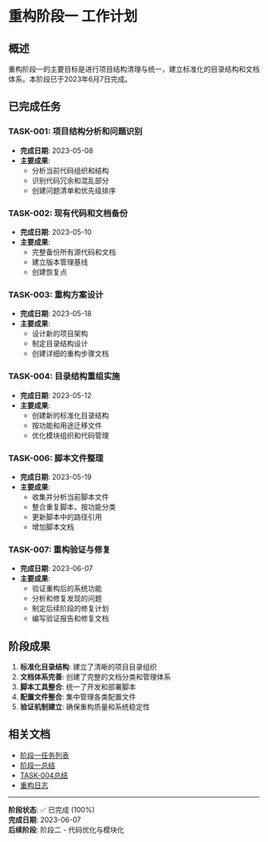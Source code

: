 # 重构阶段一 工作计划

<!-- updated for: 创建阶段一工作计划文档，统一阶段文档组织 -->

## 概述

重构阶段一的主要目标是进行项目结构清理与统一，建立标准化的目录结构和文档体系。本阶段已于2023年6月7日完成。

## 已完成任务

### TASK-001: 项目结构分析和问题识别
- **完成日期**: 2023-05-08
- **主要成果**: 
  - 分析当前代码组织和结构
  - 识别代码冗余和混乱部分
  - 创建问题清单和优先级排序

### TASK-002: 现有代码和文档备份
- **完成日期**: 2023-05-10
- **主要成果**:
  - 完整备份所有源代码和文档
  - 建立版本管理基线
  - 创建恢复点

### TASK-003: 重构方案设计
- **完成日期**: 2023-05-18
- **主要成果**:
  - 设计新的项目架构
  - 制定目录结构设计
  - 创建详细的重构步骤文档

### TASK-004: 目录结构重组实施
- **完成日期**: 2023-05-12
- **主要成果**:
  - 创建新的标准化目录结构
  - 按功能和用途迁移文件
  - 优化模块组织和代码管理

### TASK-006: 脚本文件整理
- **完成日期**: 2023-05-19
- **主要成果**:
  - 收集并分析当前脚本文件
  - 整合重复脚本，按功能分类
  - 更新脚本中的路径引用
  - 增加脚本文档

### TASK-007: 重构验证与修复
- **完成日期**: 2023-06-07
- **主要成果**:
  - 验证重构后的系统功能
  - 分析和修复发现的问题
  - 制定后续阶段的修复计划
  - 编写验证报告和修复文档

## 阶段成果

1. **标准化目录结构**: 建立了清晰的项目目录组织
2. **文档体系完善**: 创建了完整的文档分类和管理体系
3. **脚本工具整合**: 统一了开发和部署脚本
4. **配置文件整合**: 集中管理各类配置文件
5. **验证机制建立**: 确保重构质量和系统稳定性

## 相关文档

- [阶段一任务列表](TASKS.md)
- [阶段一总结](summary.md)
- [TASK-004总结](TASK-004_summary.md)
- [重构日志](../REFACTOR_LOG.md)

---

**阶段状态**: ✅ 已完成 (100%)  
**完成日期**: 2023-06-07  
**后续阶段**: 阶段二 - 代码优化与模块化 